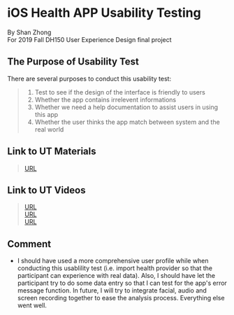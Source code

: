 iOS Health APP Usability Testing
============================
By Shan Zhong <br>
For 2019 Fall DH150 User Experience Design final project <br>

## The Purpose of Usability Test

There are several purposes to conduct this usability test:<br>
> 1) Test to see if the design of the interface is friendly to users <br>
> 2) Whether the app contains irrelevent informations <br>
> 3) Whether we need a help documentation to assist users in using this app <br>
> 4) Whether the user thinks the app match between system and the real world <br>

## Link to UT Materials
> [URL](https://docs.google.com/forms/d/e/1FAIpQLSdd2wghm9bs_7n_FEHDFCX2eJ_m6R8hdsyPaKBeACi_myA-NA/viewform?usp=sf_link) <br>

## Link to UT Videos
> [URL](https://drive.google.com/file/d/1XtMZOO_flVgbiaA3u7rTPcaXBYsnwNzx/view?usp=sharing) <br>
> [URL](https://drive.google.com/file/d/17aIMMW_Z3V_I05Wm8xdw9cFH_AQ_ZB1H/view?usp=sharing) <br>
> [URL](https://drive.google.com/file/d/1-6nXsha24sFd7CpYYYEdmNJX8SZRdJH9/view?usp=sharing) <br>

## Comment
* I should have used a more comprehensive user profile while when conducting this usablility test (i.e. import health provider so that the participant can experience with real data). Also, I should have let the participant try to do some data entry so that I can test for the app's error message function. In future, I will try to integrate facial, audio and screen recording together to ease the analysis process. Everything else went well.
